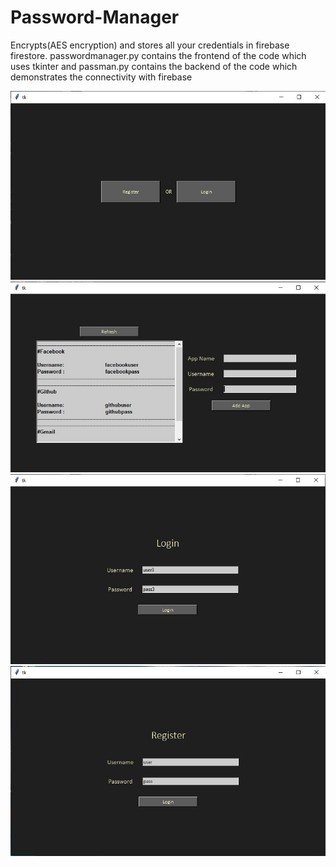 # Password-Manager
Encrypts(AES encryption) and stores all your credentials in firebase firestore. passwordmanager.py contains the frontend of the code which uses tkinter and passman.py contains the backend of the code which demonstrates the connectivity with firebase

![](images/first.jpg)
![](images/main.jpg)
![](images/login.jpg)
![](images/register.jpg)

